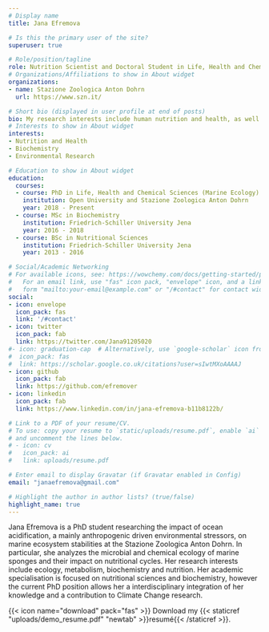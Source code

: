 ```yaml
---
# Display name
title: Jana Efremova

# Is this the primary user of the site?
superuser: true

# Role/position/tagline
role: Nutrition Scientist and Doctoral Student in Life, Health and Chemical Sciences
# Organizations/Affiliations to show in About widget
organizations:
- name: Stazione Zoologica Anton Dohrn
  url: https://www.szn.it/

# Short bio (displayed in user profile at end of posts)
bio: My research interests include human nutrition and health, as well as environmental research and ecosystem stabilities.
# Interests to show in About widget
interests:
- Nutrition and Health
- Biochemistry
- Environmental Research

# Education to show in About widget
education:
  courses:
  - course: PhD in Life, Health and Chemical Sciences (Marine Ecology)
    institution: Open University and Stazione Zoologica Anton Dohrn
    year: 2018 - Present
  - course: MSc in Biochemistry
    institution: Friedrich-Schiller University Jena
    year: 2016 - 2018
  - course: BSc in Nutritional Sciences
    institution: Friedrich-Schiller University Jena
    year: 2013 - 2016

# Social/Academic Networking
# For available icons, see: https://wowchemy.com/docs/getting-started/page-builder/#icons
#   For an email link, use "fas" icon pack, "envelope" icon, and a link in the
#   form "mailto:your-email@example.com" or "/#contact" for contact widget.
social:
- icon: envelope
  icon_pack: fas
  link: '/#contact'
- icon: twitter
  icon_pack: fab
  link: https://twitter.com/Jana91205020
#- icon: graduation-cap  # Alternatively, use `google-scholar` icon from `ai` icon pack
#  icon_pack: fas
#  link: https://scholar.google.co.uk/citations?user=sIwtMXoAAAAJ
- icon: github
  icon_pack: fab
  link: https://github.com/efremover
- icon: linkedin
  icon_pack: fab
  link: https://www.linkedin.com/in/jana-efremova-b11b8122b/

# Link to a PDF of your resume/CV.
# To use: copy your resume to `static/uploads/resume.pdf`, enable `ai` icons in `params.toml`,
# and uncomment the lines below.
# - icon: cv
#   icon_pack: ai
#   link: uploads/resume.pdf

# Enter email to display Gravatar (if Gravatar enabled in Config)
email: "janaefremova@gmail.com"

# Highlight the author in author lists? (true/false)
highlight_name: true
---
```


Jana Efremova is a PhD student researching the impact of ocean acidification, a mainly anthropogenic driven environmental stressors, on marine ecosystem stabilities at the Stazione Zoologica Anton Dohrn. In particular, she analyzes the microbial and chemical ecology of marine sponges and their impact on nutritional cycles. Her research interests include ecology, metabolism, biochemistry and nutrition. Her academic specialisation is focused on nutritional sciences and biochemistry, however the current PhD position allows her a interdisciplinary integration of her knowledge and a contribution to Climate Change research.

{{< icon name="download" pack="fas" >}} Download my {{< staticref "uploads/demo_resume.pdf" "newtab" >}}resumé{{< /staticref >}}.
